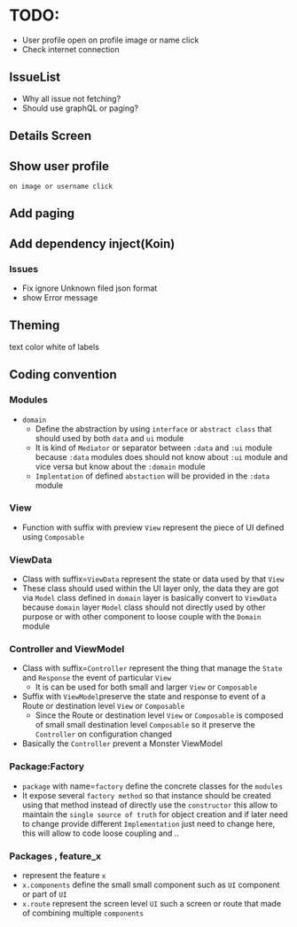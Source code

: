 # TODO:

- User profile open on profile image or name click
- Check internet connection

## IssueList

- Why all issue not fetching?
- Should use graphQL or paging?

## Details Screen

## Show user profile

    on image or username click

## Add paging

## Add dependency inject(Koin)

### Issues

- Fix ignore Unknown filed json format
- show Error message

## Theming

text color white of labels

## Coding convention

### Modules
 - `domain`
   - Define the abstraction by using `interface` or `abstract class` that should used by both `data` and `ui` module
   - It is kind of `Mediator` or separator between `:data` and `:ui` module because  `:data` modules does should not know about
     `:ui` module and vice versa but know about the `:domain` module
   - `Implentation` of defined `abstaction` will be provided in the `:data` module
  
### View 

- Function with suffix with preview `View` represent the piece of UI defined using `Composable`

### ViewData

- Class with suffix=`ViewData` represent the state or data used by that `View`
- These class should used within the UI layer only, the data they are got via `Model` class defined
  in `domain` layer is basically convert to `ViewData`
  because `domain` layer `Model` class should not directly used by other purpose or with other
  component to loose couple with the `Domain` module

### Controller and ViewModel

- Class with suffix=`Controller` represent the thing that manage the `State` and `Response` the
  event of particular `View`
    - It is can be used for both small and larger `View` or `Composable`
- Suffix with `ViewModel`preserve the state and response to event of a Route or destination
  level `View` or `Composable`
    - Since the Route or destination level `View` or `Composable` is composed of small small
      destination level `Composable` so it
      preserve the `Controller` on configuration changed
- Basically the  `Controller` prevent a Monster ViewModel

### Package:Factory

- `package` with name=`factory` define the concrete classes for the `modules`
- It expose several `factory method` so that instance should be created using that method instead of
  directly use the `constructor`
  this allow to maintain the `single source of truth` for object creation and if later need to
  change provide different `Implementation` just need to
  change here, this will allow to code loose coupling and ..
### Packages , feature_x
- represent the feature `x`
- `x.components` define the small small component such as `UI` component or part of `UI`
- `x.route` represent the screen level `UI` such a screen or route that made of combining multiple `components`
